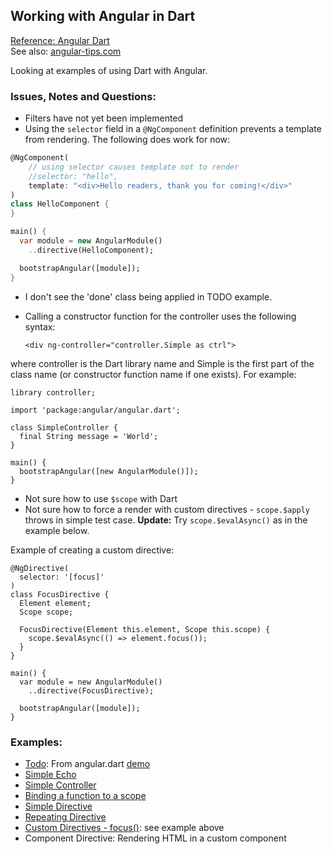 ## Working with Angular in Dart ##
[Reference: Angular Dart](https://github.com/angular/angular.dart)  
See also: [angular-tips.com](http://angular-tips.com/ "angular tips")

Looking at examples of using Dart with Angular.

### Issues, Notes and Questions: ###

- Filters have not yet been implemented
- Using the `selector` field in a `@NgComponent` definition prevents a template from rendering.  The following does work for now:

````dart
@NgComponent(
    // using selector causes template not to render
    //selector: "hello",
    template: "<div>Hello readers, thank you for coming!</div>"
)
class HelloComponent {
}

main() {
  var module = new AngularModule()
    ..directive(HelloComponent);

  bootstrapAngular([module]);
}
````

- I don't see the 'done' class being applied in TODO example.
- Calling a constructor function for the controller uses the following syntax:
    
    `<div ng-controller="controller.Simple as ctrl">`

where controller is the Dart library name and Simple is the first part of the class name (or constructor function name if one exists).  For example:

    library controller;
    
    import 'package:angular/angular.dart';
    
    class SimpleController {
      final String message = 'World';
    }
    
    main() {
      bootstrapAngular([new AngularModule()]);
    } 

- Not sure how to use `$scope` with Dart
- Not sure how to force a render with custom directives - `scope.$apply` throws in simple test case.  **Update:** Try `scope.$evalAsync()` as in the example below.

Example of creating a custom directive:

    @NgDirective(
      selector: '[focus]'
    )
    class FocusDirective {
      Element element;
      Scope scope;
    
      FocusDirective(Element this.element, Scope this.scope) {
        scope.$evalAsync(() => element.focus());
      }
    }
    
    main() {
      var module = new AngularModule()
        ..directive(FocusDirective);
    
      bootstrapAngular([module]);
    }



### Examples: ###

- [Todo](https://github.com/scribeGriff/angular_examples/tree/master/web/todo "Todo"): From angular.dart [demo](https://github.com/angular/angular.dart/tree/master/demo "angular dart demo")
- [Simple Echo](https://github.com/scribeGriff/angular_examples/tree/master/web/simple_echo "Simple Echo")
- [Simple Controller](https://github.com/scribeGriff/angular_examples/tree/master/web/simple_controller "Simple Controller")
- [Binding a function to a scope](https://github.com/scribeGriff/angular_examples/tree/master/web/bind_functions "bind function scope") 
- [Simple Directive](https://github.com/scribeGriff/angular_examples/tree/master/web/simple_directives "Simple Directives")
- [Repeating Directive](https://github.com/scribeGriff/angular_examples/tree/master/web/repeat_directives "Repeating Directives")
- [Custom Directives - focus()](https://github.com/scribeGriff/angular_examples/tree/master/web/focus_directive): see example above
- Component Directive: Rendering HTML in a custom component

